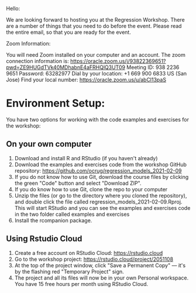Hello:

We are looking forward to hosting you at the Regression Workshop. There are a number of things that you need to do before the event.  Please read the entire email, so that you are ready for the event.
 
Zoom Information:
 
You will need Zoom installed on your computer and an account.
The zoom connection information is: https://oracle.zoom.us/j/93822369651?pwd=ZE9HUGdTVk40MDhabnE4aFRHQlQ3UT09
Meeting ID: 938 2236 9651
Password: 63282977
Dial by your location: +1 669 900 6833 US (San Jose)
Find your local number: https://oracle.zoom.us/u/abCl13paS


# Environment Setup:
 
You have two options for working with the code examples and exercises for the workshop:

## On your own computer

1. Download and install R and RStudio (if you haven't already)
1. Download the examples and exercises code from the workshop GitHub repository: https://github.com/ocrug/regression_models_2021-02-09
1. If you do not know how to use Git, download the course files by clicking the green "Code" button and select "Download ZIP".
1. If you do know how to use Git, clone the repo to your computer
1. Unzip the files (or go to the directory where you cloned the repository), and double click the file called regression_models_2021-02-09.Rproj.  This will start RStudio and you can see the examples and exercises code in the two folder called examples and exercises
1. Install the rcompanion package.

## Using Rstudio Cloud

1. Create a free account on RStudio Cloud: https://rstudio.cloud
2. Go to the workshop project: https://rstudio.cloud/project/2051108
3. At the top of the project window, click "Save a Permanent Copy" — it's by the flashing red "Temporary Project" sign.
4. The project and all its files will now be in your own Personal workspace.  You have 15 free hours per month using RStudio Cloud.
